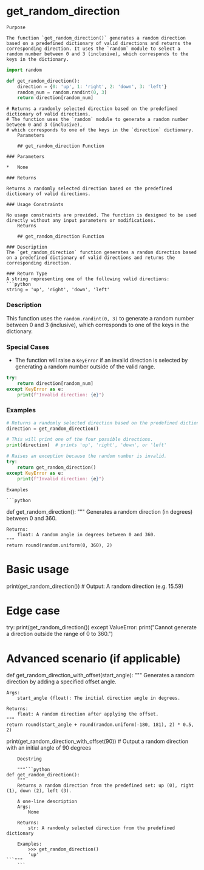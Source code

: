 # get_random_direction

    Purpose

    The function `get_random_direction()` generates a random direction based on a predefined dictionary of valid directions and returns the corresponding direction. It uses the `random` module to select a random number between 0 and 3 (inclusive), which corresponds to the keys in the dictionary.

```python
import random

def get_random_direction():
    direction = {0: 'up', 1: 'right', 2: 'down', 3: 'left'}
    random_num = random.randint(0, 3)
    return direction[random_num]
```

```
# Returns a randomly selected direction based on the predefined dictionary of valid directions.
# The function uses the `random` module to generate a random number between 0 and 3 (inclusive),
# which corresponds to one of the keys in the `direction` dictionary.
    Parameters

    ## get_random_direction Function

### Parameters

*   None

### Returns

Returns a randomly selected direction based on the predefined dictionary of valid directions.

### Usage Constraints

No usage constraints are provided. The function is designed to be used directly without any input parameters or modifications.
    Returns

    ## get_random_direction Function

### Description
The `get_random_direction` function generates a random direction based on a predefined dictionary of valid directions and returns the corresponding direction.

### Return Type
A string representing one of the following valid directions:
```python
string = 'up', 'right', 'down', 'left'
```

### Description
This function uses the `random.randint(0, 3)` to generate a random number between 0 and 3 (inclusive), which corresponds to one of the keys in the dictionary.

### Special Cases

* The function will raise a `KeyError` if an invalid direction is selected by generating a random number outside of the valid range.
```python
try:
    return direction[random_num]
except KeyError as e:
    print(f"Invalid direction: {e}")
```

### Examples
```python
# Returns a randomly selected direction based on the predefined dictionary of valid directions.
direction = get_random_direction()

# This will print one of the four possible directions.
print(direction)  # prints 'up', 'right', 'down', or 'left'

# Raises an exception because the random number is invalid.
try:
    return get_random_direction()
except KeyError as e:
    print(f"Invalid direction: {e}")
```
    Examples

    ```python
def get_random_direction():
    """
    Generates a random direction (in degrees) between 0 and 360.

    Returns:
        float: A random angle in degrees between 0 and 360.
    """
    return round(random.uniform(0, 360), 2)


# Basic usage
print(get_random_direction())  # Output: A random direction (e.g. 15.59)

# Edge case
try:
    print(get_random_direction())
except ValueError:
    print("Cannot generate a direction outside the range of 0 to 360.")

# Advanced scenario (if applicable)
def get_random_direction_with_offset(start_angle):
    """
    Generates a random direction by adding a specified offset angle.

    Args:
        start_angle (float): The initial direction angle in degrees.

    Returns:
        float: A random direction after applying the offset.
    """
    return round(start_angle + round(random.uniform(-180, 181), 2) * 0.5, 2)

print(get_random_direction_with_offset(90))  # Output a random direction with an initial angle of 90 degrees
```
    Docstring

    """```python
def get_random_direction():
    """
    Returns a random direction from the predefined set: up (0), right (1), down (2), left (3).

    A one-line description
    Args:
        None

    Returns:
        str: A randomly selected direction from the predefined dictionary

    Examples:
        >>> get_random_direction()
        'up'
```"""
    ```